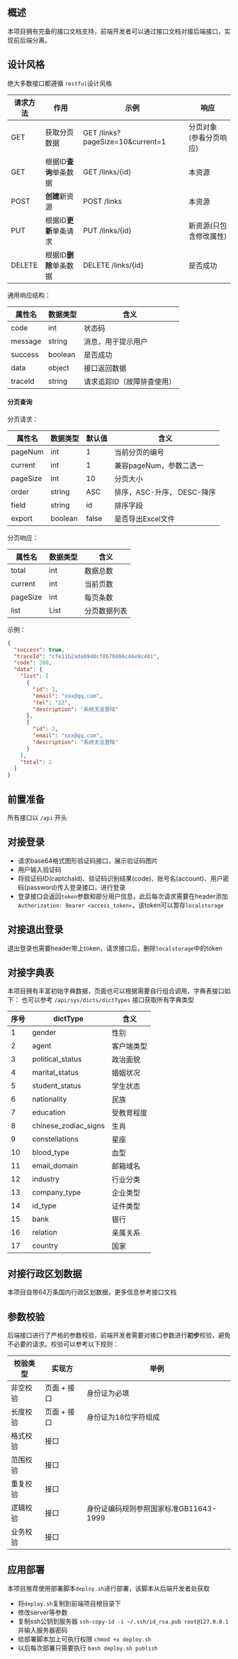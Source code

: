 ## 概述

本项目拥有完备的接口文档支持，前端开发者可以通过接口文档对接后端接口，实现前后端分离。

## 设计风格

绝大多数接口都遵循 `restful`设计风格

| 请求方法   | 作用             | 示例                                 | 响应            |
|--------|----------------|------------------------------------|---------------|
| GET    | 获取分页数据         | GET   /links?pageSize=10&current=1 | 分页对象 (参看分页响应) |
| GET    | 根据ID**查询**单条数据 | GET   /links/{id}                  | 本资源           |
| POST   | **创建**新资源      | POST   /links                      | 本资源           |
| PUT    | 根据ID**更新**单条请求 | PUT   /links/{id}                  | 新资源(只包含修改属性)  |
| DELETE | 根据ID**删除**单条数据 | DELETE   /links/{id}               | 是否成功          |

通用响应结构：

| 属性名     | 数据类型    | 含义             |
|---------|---------|----------------|
| code    | int     | 状态码            |
| message | string  | 消息，用于提示用户      |
| success | boolean | 是否成功           |
| data    | object  | 接口返回数据         |
| traceId | string  | 请求追踪ID（故障排查使用） |

#### 分页查询

分页请求：

| 属性名      | 数据类型    | 默认值   | 含义                 |
|----------|---------|-------|--------------------|
| pageNum  | int     | 1     | 当前分页的编号            |
| current  | int     | 1     | 兼容pageNum，参数二选一    |
| pageSize | int     | 10    | 分页大小               |
| order    | string  | ASC   | 排序，ASC-升序， DESC-降序 |
| field    | string  | id    | 排序字段               |
| export   | boolean | false | 是否导出Excel文件        |

分页响应：

| 属性名      | 数据类型 | 含义     |
|----------|------|--------|
| total    | int  | 数据总数   |
| current  | int  | 当前页数   |
| pageSize | int  | 每页条数   |
| list     | List | 分页数据列表 |

示例：

```json
{
  "success": true,
  "traceId": "cfe11b2ada8948cf8b76806c46e9c401",
  "code": 200,
  "data": {
    "list": [
      {
        "id": 1,
        "email": "xxx@qq.com",
        "tel": "22",
        "description": "系统无法登陆"
      },
      {
        "id": 2,
        "email": "xxx@qq.com",
        "description": "系统无法登陆"
      }
    ],
    "total": 2
  }
}
```

## 前置准备

所有接口以 `/api` 开头

## 对接登录

- 请求base64格式图形验证码接口，展示验证码图片
- 用户输入验证码
- 将验证码ID(captchaId)、验证码识别结果(code)、账号名(account)、用户密码(password)传入登录接口，进行登录
- 登录接口会返回`token`参数和部分用户信息，此后每次请求需要在header添加 `Authorization: Bearer <access_token>`，该token可以暂存`localstorage`
  
## 对接退出登录

退出登录也需要header带上token，请求接口后，删除`localstorage`中的token

## 对接字典表

本项目拥有丰富初始字典数据，页面也可以根据需要自行组合调用，字典表接口如下：
也可以参考 `/api/sys/dicts/dictTypes` 接口获取所有字典类型

| 序号 | dictType             | 含义    |
|----|----------------------|-------|
| 1  | gender               | 性别    |
| 2  | agent                | 客户端类型 |
| 3  | political_status     | 政治面貌  |
| 4  | marital_status       | 婚姻状况  |
| 5  | student_status       | 学生状态  |
| 6  | nationality          | 民族    |
| 7  | education            | 受教育程度 |
| 8  | chinese_zodiac_signs | 生肖    |
| 9  | constellations       | 星座    |
| 10 | blood_type           | 血型    |
| 11 | email_domain         | 邮箱域名  |
| 12 | industry             | 行业分类  |
| 13 | company_type         | 企业类型  |
| 14 | id_type              | 证件类型  |
| 15 | bank                 | 银行    |
| 16 | relation             | 亲属关系  |
| 17 | country              | 国家    |

## 对接行政区划数据

本项目自带64万条国内行政区划数据，更多信息参考接口文档

## 参数校验

后端接口进行了严格的参数校验，前端开发者需要对接口参数进行**初步**校验，避免不必要的请求。校验可以参考以下规则：

| 校验类型 | 实现方     | 举例                        |
|------|---------|---------------------------|
| 非空校验 | 页面 + 接口 | 身份证为必填                    |
| 长度校验 | 页面 + 接口 | 身份证为18位字符组成               |
| 格式校验 | 接口      |                           |
| 范围校验 | 接口      |                           |
| 重复校验 | 接口      |                           |
| 逻辑校验 | 接口      | 身份证编码规则参照国家标准GB11643-1999 |
| 业务校验 | 接口      |                           |

## 应用部署

本项目推荐使用部署脚本`deploy.sh`进行部署，该脚本从后端开发者处获取

- 将`deploy.sh`复制到前端项目根目录下
- 修改server等参数
- 复制ssh公钥到服务器 `ssh-copy-id -i ~/.ssh/id_rsa.pub root@127.0.0.1` 并输入服务器密码
- 给部署脚本加上可执行权限 `chmod +x deploy.sh`
- 以后每次部署只需要执行 `bash deploy.sh publish`
